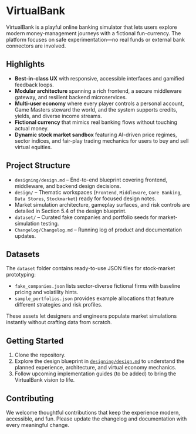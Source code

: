 # VirtualBank

VirtualBank is a playful online banking simulator that lets users explore modern money-management journeys with a fictional fun-currency. The platform focuses on safe experimentation—no real funds or external bank connectors are involved.

## Highlights
- **Best-in-class UX** with responsive, accessible interfaces and gamified feedback loops.
- **Modular architecture** spanning a rich frontend, a secure middleware gateway, and resilient backend microservices.
- **Multi-user economy** where every player controls a personal account, Game Masters steward the world, and the system supports credits, yields, and diverse income streams.
- **Fictional currency** that mimics real banking flows without touching actual money.
- **Dynamic stock market sandbox** featuring AI-driven price regimes, sector indices, and fair-play trading mechanics for users to buy and sell virtual equities.

## Project Structure
- `designing/design.md` – End-to-end blueprint covering frontend, middleware, and backend design decisions.
- `design/` – Thematic workspaces (`Frontend`, `Middleware`, `Core Banking`, `Data Stores`, `Stockmarket`) ready for focused design notes.
- Market simulation architecture, gameplay surfaces, and risk controls are detailed in Section 5.4 of the design blueprint.
- `dataset/` – Curated fake companies and portfolio seeds for market-simulation testing.
- `Changelog/Changelog.md` – Running log of product and documentation updates.

## Datasets
The `dataset` folder contains ready-to-use JSON files for stock-market prototyping:

- `fake_companies.json` lists sector-diverse fictional firms with baseline pricing and volatility hints.
- `sample_portfolios.json` provides example allocations that feature different strategies and risk profiles.

These assets let designers and engineers populate market simulations instantly without crafting data from scratch.

## Getting Started
1. Clone the repository.
2. Explore the design blueprint in [`designing/design.md`](designing/design.md) to understand the planned experience, architecture, and virtual economy mechanics.
3. Follow upcoming implementation guides (to be added) to bring the VirtualBank vision to life.

## Contributing
We welcome thoughtful contributions that keep the experience modern, accessible, and fun. Please update the changelog and documentation with every meaningful change.
